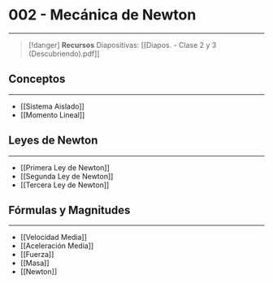 # 002 - Mecánica de Newton
***
> [!danger]  **Recursos**
> Diapositivas: [[Diapos. - Clase 2 y 3 (Descubriendo).pdf]]
## Conceptos
***
- [[Sistema Aislado]]
- [[Momento Lineal]]

## Leyes de Newton
***
- [[Primera Ley de Newton]]
- [[Segunda Ley de Newton]]
- [[Tercera Ley de Newton]]

## Fórmulas y Magnitudes
***
- [[Velocidad Media]]
- [[Aceleración Media]]
- [[Fuerza]]
- [[Masa]]
- [[Newton]]
